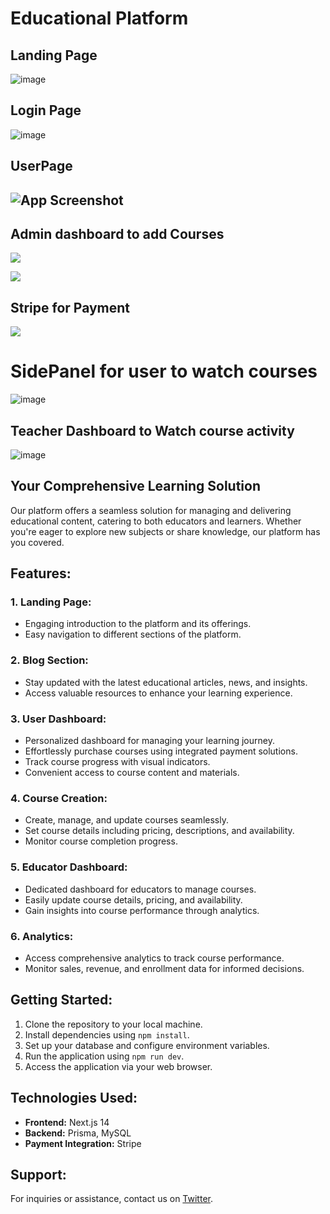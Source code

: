 # Educational Platform

 
## Landing Page
![image](https://github.com/Iamanshuaditya/lul/assets/87059568/5335e96d-0c5f-4fa3-a146-4b4f1d8b9af9)
## Login Page
 ![image](https://github.com/Iamanshuaditya/lul/assets/87059568/320782a4-bfb2-43fb-b67d-f368714c2cd3)
## UserPage
![App Screenshot](https://pbs.twimg.com/media/GL8_R0cbAAAdyl2?format=jpg&name=large)
--
## Admin dashboard to add Courses
![](https://pbs.twimg.com/media/GL8_clmaYAAjf2n?format=jpg&name=large)

![](https://pbs.twimg.com/media/GL8_WZxbMAM3Iyo?format=jpg&name=large)
## Stripe for Payment
![](https://github.com/Iamanshuaditya/lul/assets/87059568/e6953e65-9e22-4dfe-b4e4-42c7daeec956)
# SidePanel for user to watch courses
![image](https://github.com/Iamanshuaditya/lul/assets/87059568/c6860f9b-ef04-4269-9f3a-f33c20c3a01a)

## Teacher Dashboard to Watch course activity
 
 ![image](https://github.com/Iamanshuaditya/lul/assets/87059568/0f5d8b01-52cb-4a0f-a4de-049545dcc00e)



## Your Comprehensive Learning Solution

Our platform offers a seamless solution for managing and delivering educational content, catering to both educators and learners. Whether you're eager to explore new subjects or share knowledge, our platform has you covered.

## Features:

### 1. Landing Page:
- Engaging introduction to the platform and its offerings.
- Easy navigation to different sections of the platform.

### 2. Blog Section:
- Stay updated with the latest educational articles, news, and insights.
- Access valuable resources to enhance your learning experience.

### 3. User Dashboard:
- Personalized dashboard for managing your learning journey.
- Effortlessly purchase courses using integrated payment solutions.
- Track course progress with visual indicators.
- Convenient access to course content and materials.

### 4. Course Creation:
- Create, manage, and update courses seamlessly.
- Set course details including pricing, descriptions, and availability.
- Monitor course completion progress.

### 5. Educator Dashboard:
- Dedicated dashboard for educators to manage courses.
- Easily update course details, pricing, and availability.
- Gain insights into course performance through analytics.

### 6. Analytics:
- Access comprehensive analytics to track course performance.
- Monitor sales, revenue, and enrollment data for informed decisions.

## Getting Started:
1. Clone the repository to your local machine.
2. Install dependencies using `npm install`.
3. Set up your database and configure environment variables.
4. Run the application using `npm run dev`.
5. Access the application via your web browser.

## Technologies Used:
- **Frontend:** Next.js 14
- **Backend:** Prisma, MySQL
- **Payment Integration:** Stripe

 

## Support:
For inquiries or assistance, contact us on [Twitter](https://twitter.com/AnshuAd14312398).
